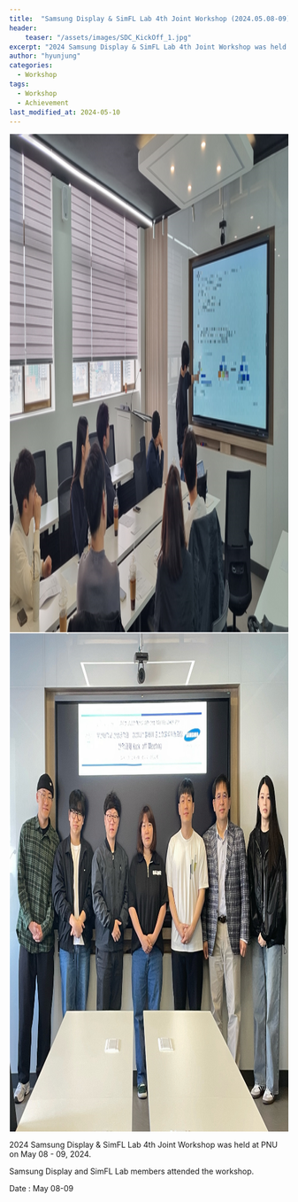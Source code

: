 ```yaml
---
title:  "Samsung Display & SimFL Lab 4th Joint Workshop (2024.05.08-09) "
header:
    teaser: "/assets/images/SDC_KickOff_1.jpg"
excerpt: "2024 Samsung Display & SimFL Lab 4th Joint Workshop was held at PNU on May 08 - 09, 2024."
author: "hyunjung"
categories:
  - Workshop
tags:
  - Workshop
  - Achievement
last_modified_at: 2024-05-10
---
```

<img align="center" width="900" height="900" style="border: 1px solid white" src="/assets/images/SDC_KickOff_1.jpg"> 
<img align="center" width="900" height="900" style="border: 1px solid white" src="/assets/images/SDC_KickOff_2.jpg"> 


2024 Samsung Display & SimFL Lab 4th Joint Workshop was held at PNU on May 08 - 09, 2024.

Samsung Display and SimFL Lab members attended the workshop.

Date : May 08-09